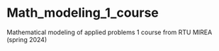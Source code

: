 # Math_modeling_1_course
Mathematical modeling of applied problems 1 course from RTU MIREA (spring 2024)
